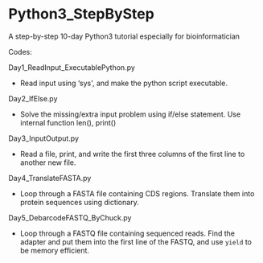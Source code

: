 # Python3_StepByStep
A step-by-step 10-day Python3 tutorial especially for bioinformatician

Codes:

Day1_ReadInput_ExecutablePython.py
* Read input using ‘sys', and make the python script executable.

Day2_IfElse.py
* Solve the missing/extra input problem using if/else statement. Use internal function len(), print()

Day3_InputOutput.py
* Read a file, print, and write the first three columns of the first line to another new file.

Day4_TranslateFASTA.py
* Loop through a FASTA file containing CDS regions. Translate them into protein sequences using dictionary.

Day5_DebarcodeFASTQ_ByChuck.py
* Loop through a FASTQ file containing sequenced reads. Find the adapter and put them into the first line of the FASTQ, and use `yield` to  be memory efficient.
